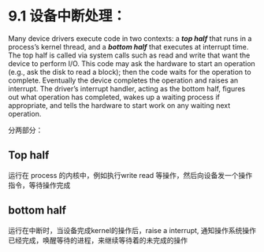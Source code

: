 # 9.1 设备中断处理：

Many device drivers execute code in two contexts: a ***top half*** that runs in a process’s kernel thread, and a ***bottom half*** that executes at interrupt time. The top half is called via system calls such as read and write that want the device to perform I/O. This code may ask the hardware to start an operation (e.g., ask the disk to read a block); then the code waits for the operation to complete. Eventually the device completes the operation and raises an interrupt. The driver’s interrupt handler, acting as the bottom half, figures out what operation has completed, wakes up a waiting process if appropriate, and tells the hardware to start work on any waiting next operation.

分两部分：

## Top half

运行在 process  的内核中，例如执行write read 等操作，然后向设备发一个操作指令，等待操作完成

## bottom half

运行在中断时，当设备完成kernel的操作后，raise a interrupt, 通知操作系统操作已经完成，唤醒等待的进程，来继续等待着的未完成的操作

